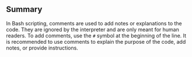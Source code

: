 ## Summary


In Bash scripting, comments are used to add notes or explanations to the code. They are ignored by the interpreter and are only meant for human readers. To add comments, use the `#` symbol at the beginning of the line. It is recommended to use comments to explain the purpose of the code, add notes, or provide instructions.